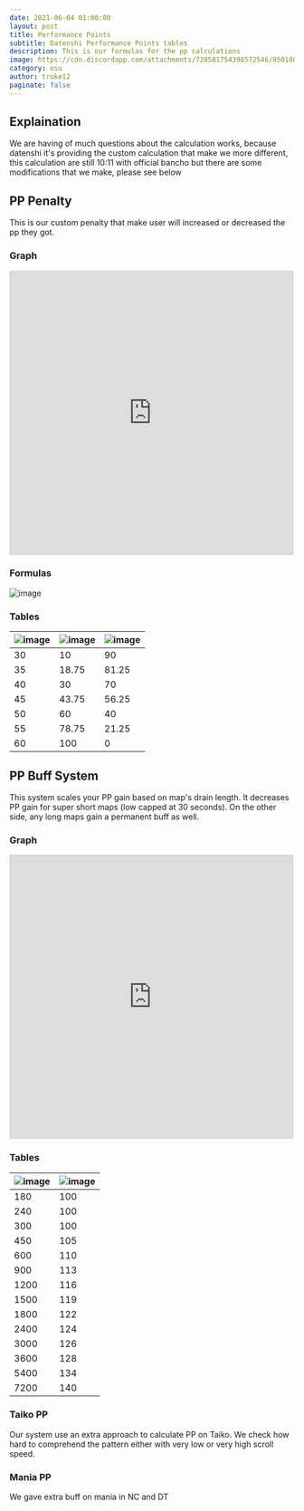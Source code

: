 ```yaml
---
date: 2021-06-04 01:00:00
layout: post
title: Performance Points
subtitle: Datenshi Performance Points tables
description: This is our formulas for the pp calculations
image: https://cdn.discordapp.com/attachments/728581754398572546/850180235093606450/datenshi_pp.png
category: osu
author: troke12
paginate: false
---
```

## Explaination

We are having of much questions about the calculation works, because datenshi it's providing the custom calculation that make we more different, this calculation are still 10:11 with official bancho but there are some modifications that we make, please see below

## PP Penalty

This is our custom penalty that make user will increased or decreased the pp they got.

### Graph

<iframe src="https://www.desmos.com/calculator/qhnxmnor3p?embed" width="500" height="500" style="border: 1px solid #ccc" frameborder=0></iframe>

### Formulas

![image](https://user-images.githubusercontent.com/10250068/120732868-9daa4200-c518-11eb-8643-ec3db6094cd8.png)

### Tables

| ![image](https://user-images.githubusercontent.com/10250068/120732997-e4983780-c518-11eb-837b-0b79b2a5a7e6.png) | ![image](https://user-images.githubusercontent.com/10250068/120733021-f11c9000-c518-11eb-8f84-1f108f14ad07.png) | ![image](https://user-images.githubusercontent.com/10250068/120733060-fed21580-c518-11eb-89b6-24a5f8e18758.png) |
|---|---|---|
| 30 | 10 | 90 |
| 35 | 18.75 | 81.25 |
| 40 | 30 | 70 |
| 45 | 43.75 | 56.25 |
| 50 | 60 | 40 |
| 55 | 78.75 | 21.25 |
| 60 | 100 | 0

## PP Buff System

This system scales your PP gain based on map's drain length. It decreases PP gain for super short maps (low capped at 30 seconds). On the other side, any long maps gain a permanent buff as well.

### Graph

<iframe src="https://www.desmos.com/calculator/pnzwphb8y7?embed" width="500" height="500" style="border: 1px solid #ccc" frameborder=0></iframe>

### Tables

| ![image](https://user-images.githubusercontent.com/10250068/120732997-e4983780-c518-11eb-837b-0b79b2a5a7e6.png) | ![image](https://user-images.githubusercontent.com/10250068/120733021-f11c9000-c518-11eb-8f84-1f108f14ad07.png) |
|---|---|
| 180 | 100 |
| 240 | 100 |
| 300 | 100 |
| 450 | 105 |
| 600 | 110 |
| 900 | 113 |
| 1200 | 116 |
| 1500 | 119 |
| 1800 | 122 |
| 2400 | 124 |
| 3000 | 126 |
| 3600 | 128 |
| 5400 | 134 |
| 7200 | 140 |

### Taiko PP

Our system use an extra approach to calculate PP on Taiko. We check how hard to comprehend the pattern either with very low or very high scroll speed.

### Mania PP

We gave extra buff on mania in NC and DT
